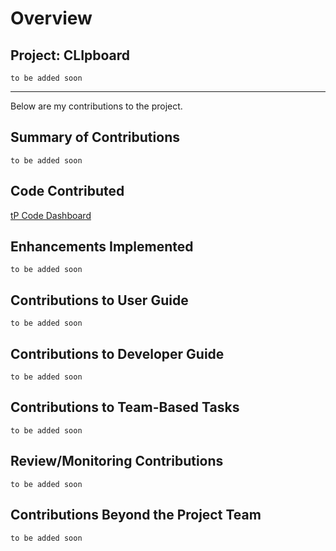 # Overview
## Project: CLIpboard
`to be added soon`

---
Below are my contributions to the project.
## Summary of Contributions
`to be added soon`

## Code Contributed
[tP Code Dashboard](https://nus-cs2103-ay2223s2.github.io/tp-dashboard/?search=isabelchong&breakdown=true&sort=groupTitle&sortWithin=title&since=2023-02-17&timeframe=commit&mergegroup=&groupSelect=groupByRepos&checkedFileTypes=docs~functional-code~test-code~other)

## Enhancements Implemented
`to be added soon`

## Contributions to User Guide
`to be added soon`

## Contributions to Developer Guide
`to be added soon`

## Contributions to Team-Based Tasks
`to be added soon`

## Review/Monitoring Contributions
`to be added soon`

## Contributions Beyond the Project Team
`to be added soon`
